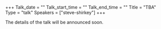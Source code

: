 +++
Talk_date = ""
Talk_start_time = ""
Talk_end_time = ""
Title = "TBA"
Type = "talk"
Speakers = ["steve-shirkey"]
+++

The details of the talk will be announced soon.